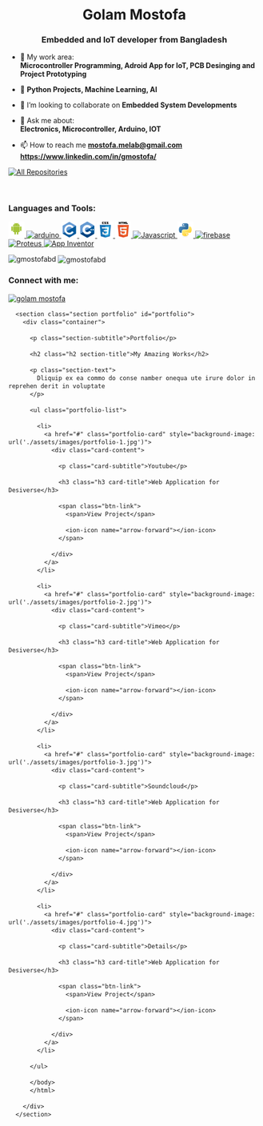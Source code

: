 <h1 align="center">Golam Mostofa</h1>
<h3 align="center">Embedded and IoT developer from Bangladesh</h3>

- 🔭 My work area:<br>**Microcontroller Programming, Adroid App for IoT, PCB Desinging and Project Prototyping**

- 🌱 **Python Projects, Machine Learning, AI**

- 👯 I’m looking to collaborate on **Embedded System Developments**

- 💬 Ask me about:<br> **Electronics, Microcontroller, Arduino, IOT**

- 📫 How to reach me **mostofa.melab@gmail.com**<br>
**https://www.linkedin.com/in/gmostofa/**

<p align="center">

  <a href="https://github.com/gmostofabd?tab=repositories" target="_blank"><img alt="All Repositories" title="All Repositories" src="https://img.shields.io/badge/-All%20Repos-2962FF?style=for-the-badge&logo=koding&logoColor=white"/></a>
</p>

<br/>


<!DOCTYPE html>
<html lang="en">

<head>
  <meta charset="UTF-8">
  <meta http-equiv="X-UA-Compatible" content="IE=edge">
  <meta name="viewport" content="width=device-width, initial-scale=1.0">
  <title>Ethan Ward - Web Developer from New York</title>

  <body>
<h3 align="left">Languages and Tools:</h3>
<p align="left"> <a href="https://developer.android.com" target="_blank"> <img src="https://raw.githubusercontent.com/devicons/devicon/master/icons/android/android-original-wordmark.svg" alt="android" width="32" height="32"/> </a> <a href="https://www.arduino.cc/" target="_blank"> <img src="https://cdn.worldvectorlogo.com/logos/arduino-1.svg" alt="arduino" width="32" height="32"/> </a> <a href="https://www.cprogramming.com/" target="_blank"> <img src="https://raw.githubusercontent.com/devicons/devicon/master/icons/c/c-original.svg" alt="c" width="32" height="32"/> </a> <a href="https://www.w3schools.com/cpp/" target="_blank"> <img src="https://raw.githubusercontent.com/devicons/devicon/master/icons/cplusplus/cplusplus-original.svg" alt="cplusplus" width="32" height="32"/> </a> <a href="https://www.w3schools.com/css/" target="_blank"> <img src="https://raw.githubusercontent.com/devicons/devicon/master/icons/css3/css3-original-wordmark.svg" alt="css3" width="32" height="32"/> </a> <a href="https://www.w3.org/html/" target="_blank"> <img src="https://raw.githubusercontent.com/devicons/devicon/master/icons/html5/html5-original-wordmark.svg" alt="html5" width="32" height="32"/> </a> <a href="https://www.python.org" target="_blank"> <img src="https://user-images.githubusercontent.com/78910261/229285741-cca557d5-73a6-4875-a8c1-810e4be1ee67.jpg" alt="Javascript" width="32" height="32"/> </a><a href="https://www.python.org" target="_blank"> <img src="https://raw.githubusercontent.com/devicons/devicon/master/icons/python/python-original.svg" alt="python" width="32" height="32"/> </a><a href="https://firebase.google.com" target="_blank"> <img src="https://user-images.githubusercontent.com/78910261/229284540-5f2ebb31-8972-4426-b4fc-406d8a0f2cd4.png" alt="firebase" width="24" height="32"/> </a><a href="https://www.labcenter.com" target="_blank"> <img src="https://user-images.githubusercontent.com/78910261/229284697-79898ee9-7dd0-4659-b9d9-f057c2d410a8.png" alt="Proteus" width="32" height="32"/> </a><a href="http://appinventor.mit.edu"> <img src="https://user-images.githubusercontent.com/78910261/229285551-b02a4440-52e2-4872-9787-7889c9b0d30b.png" alt="App Inventor" width="32" height="32"/></a>

</p>


<p><img align="left" src="https://github-readme-stats.vercel.app/api/top-langs?username=gmostofabd&show_icons=true&locale=en&layout=compact" alt="gmostofabd" /></p>

<p>&nbsp;<img align="center" src="https://github-readme-stats.vercel.app/api?username=gmostofabd&show_icons=true&locale=en" alt="gmostofabd" /></p>


<h3 align="left">Connect with me:</h3>
<p align="left">

<a href="https://www.youtube.com/c/golam mostofa" target="blank"><img align="center" src="https://raw.githubusercontent.com/rahuldkjain/github-profile-readme-generator/master/src/images/icons/Social/youtube.svg" alt="golam mostofa" height="30" width="40" /></a>


  
</p>


<!-- 
        - #PORTFOLIO
      -->

      <section class="section portfolio" id="portfolio">
        <div class="container">

          <p class="section-subtitle">Portfolio</p>

          <h2 class="h2 section-title">My Amazing Works</h2>

          <p class="section-text">
            Dliquip ex ea commo do conse namber onequa ute irure dolor in reprehen derit in voluptate
          </p>

          <ul class="portfolio-list">

            <li>
              <a href="#" class="portfolio-card" style="background-image: url('./assets/images/portfolio-1.jpg')">
                <div class="card-content">

                  <p class="card-subtitle">Youtube</p>

                  <h3 class="h3 card-title">Web Application for Desiverse</h3>

                  <span class="btn-link">
                    <span>View Project</span>

                    <ion-icon name="arrow-forward"></ion-icon>
                  </span>

                </div>
              </a>
            </li>

            <li>
              <a href="#" class="portfolio-card" style="background-image: url('./assets/images/portfolio-2.jpg')">
                <div class="card-content">

                  <p class="card-subtitle">Vimeo</p>

                  <h3 class="h3 card-title">Web Application for Desiverse</h3>

                  <span class="btn-link">
                    <span>View Project</span>

                    <ion-icon name="arrow-forward"></ion-icon>
                  </span>

                </div>
              </a>
            </li>

            <li>
              <a href="#" class="portfolio-card" style="background-image: url('./assets/images/portfolio-3.jpg')">
                <div class="card-content">

                  <p class="card-subtitle">Soundcloud</p>

                  <h3 class="h3 card-title">Web Application for Desiverse</h3>

                  <span class="btn-link">
                    <span>View Project</span>

                    <ion-icon name="arrow-forward"></ion-icon>
                  </span>

                </div>
              </a>
            </li>

            <li>
              <a href="#" class="portfolio-card" style="background-image: url('./assets/images/portfolio-4.jpg')">
                <div class="card-content">

                  <p class="card-subtitle">Details</p>

                  <h3 class="h3 card-title">Web Application for Desiverse</h3>

                  <span class="btn-link">
                    <span>View Project</span>

                    <ion-icon name="arrow-forward"></ion-icon>
                  </span>

                </div>
              </a>
            </li>

          </ul>

          </body>
          </html>

        </div>
      </section>






